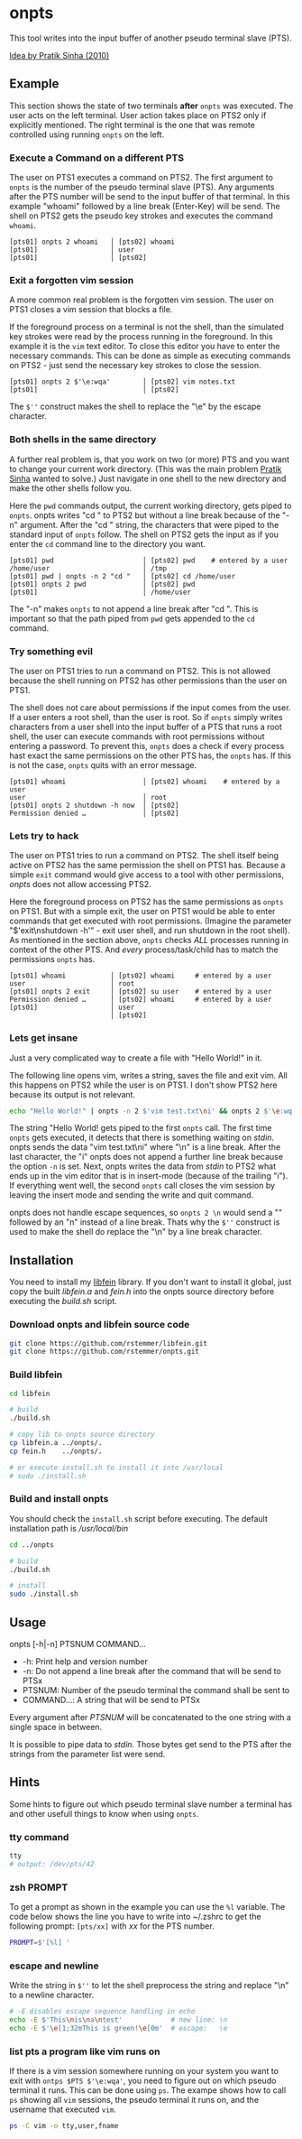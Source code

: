 # onpts

This tool writes into the input buffer of another pseudo terminal slave (PTS).

[Idea by Pratik Sinha (2010)](http://www.humbug.in/2010/utility-to-send-commands-or-data-to-other-terminals-ttypts/)

## Example

This section shows the state of two terminals __after__ `onpts` was executed.
The user acts on the left terminal.
User action takes place on PTS2 only if explicitly mentioned.
The right terminal is the one that was remote controlled using running `onpts` on the left.

### Execute a Command on a different PTS

The user on PTS1 executes a command on PTS2.
The first argument to `onpts` is the number of the pseudo terminal slave (PTS).
Any arguments after the PTS number will be send to the input buffer of that terminal.
In this example "whoami" followed by a line break (Enter-Key) will be send.
The shell on PTS2 gets the pseudo key strokes and executes the command `whoami`.

```
[pts01] onpts 2 whoami   │ [pts02] whoami
[pts01]                  │ user
[pts01]                  │ [pts02]
```

### Exit a forgotten vim session

A more common real problem is the forgotten vim session.
The user on PTS1 closes a vim session that blocks a file.

If the foreground process on a terminal is not the shell, than the simulated key strokes were read by
the process running in the foreground.
In this example it is the `vim` text editor.
To close this editor you have to enter the necessary commands.
This can be done as simple as executing commands on PTS2 - just send the necessary key strokes to close the session.

```
[pts01] onpts 2 $'\e:wqa'        │ [pts02] vim notes.txt
[pts01]                          │ [pts02]
```

The `$''` construct makes the shell to replace the "\e" by the escape character.

### Both shells in the same directory

A further real problem is, that you work on two (or more) PTS and you want to change your
current work directory.
(This was the main problem [Pratik Sinha](http://www.humbug.in/2010/utility-to-send-commands-or-data-to-other-terminals-ttypts/) wanted to solve.)
Just navigate in one shell to the new directory and make the other shells follow you.

Here the `pwd` commands output, the current working directory, gets piped to `onpts`.
onpts writes "cd " to PTS2 but without a line break because of the "-n" argument.
After the "cd " string, the characters that were piped to the standard input of `onpts` follow.
The shell on PTS2 gets the input as if you enter the `cd` command line to the directory you want.

```
[pts01] pwd                      │ [pts02] pwd    # entered by a user
/home/user                       │ /tmp
[pts01] pwd | onpts -n 2 "cd "   │ [pts02] cd /home/user
[pts01] onpts 2 pwd              │ [pts02] pwd
[pts01]                          │ /home/user
```

The "-n" makes `onpts` to not append a line break after "cd ".
This is important so that the path piped from `pwd` gets appended to the `cd` command.

### Try something evil

The user on PTS1 tries to run a command on PTS2.
This is not allowed because the shell running on PTS2 has
other permissions than the user on PTS1.

The shell does not care about permissions if the input comes from the user.
If a user enters a root shell, than the user is root.
So if `onpts` simply writes characters from a user shell into the input buffer of a PTS
that runs a root shell, the user can execute commands with root permissions without entering a password.
To prevent this, `onpts` does a check if every process hast exact the same permissions on the other PTS has,
the `onpts` has.
If this is not the case, `onpts` quits with an error message.

```
[pts01] whoami                   │ [pts02] whoami    # entered by a user
user                             │ root
[pts01] onpts 2 shutdown -h now  │ [pts02]
Permission denied …              │ [pts02]
```

### Lets try to hack

The user on PTS1 tries to run a command on PTS2.
The shell itself being active on PTS2 has the same permission the
shell on PTS1 has.
Because a simple `exit` command would give access to a tool with other permissions,
_onpts_ does not allow accessing PTS2.

Here the foreground process on PTS2 has the same permissions as `onpts` on PTS1.
But with a simple exit, the user on PTS1 would be able to enter commands that get executed with root permissions.
(Imagine the parameter "$'exit\nshutdown -h'" - exit user shell, and run shutdown in the root shell).
As mentioned in the section above, `onpts` checks _ALL_ processes running in context of the other PTS.
And _every_ process/task/child has to match the permissions `onpts` has.

```
[pts01] whoami           │ [pts02] whoami     # entered by a user
user                     │ root
[pts01] onpts 2 exit     │ [pts02] su user    # entered by a user
Permission denied …      │ [pts02] whoami     # entered by a user
[pts01]                  │ user
                         │ [pts02]
```

### Lets get insane

Just a very complicated way to create a file with "Hello World!" in it.

The following line opens vim, writes a string, saves the file and exit vim.
All this happens on PTS2 while the user is on PTS1.
I don't show PTS2 here because its output is not relevant.

```bash
echo "Hello World!" | onpts -n 2 $'vim test.txt\ni' && onpts 2 $'\e:wq'
```

The string "Hello World! gets piped to the first `onpts` call.
The first time `onpts` gets executed, it detects that there is something waiting on _stdin_.
onpts sends the data "vim test.txt\ni" where "\n" is a line break.
After the last character, the "i" onpts does not append a further line break because the option `-n` is set.
Next, onpts writes the data from _stdin_ to PTS2 what ends up in the vim editor that is in insert-mode (because of the trailing "i").
If everything went well, the second `onpts` call closes the vim session by leaving the insert mode and sending the write and quit command.

onpts does not handle escape sequences, so `onpts 2 \n` would send a "\" followed by an "n" instead of a line break.
Thats why the `$''` construct is used to make the shell do replace the "\n" by a line break character.

## Installation

You need to install my [libfein](https://github.com/rstemmer/libfein) library.
If you don't want to install it global, just copy the built _libfein.a_ and _fein.h_
 into the onpts source directory before executing the _build.sh_ script.

### Download onpts and libfein source code

```bash
git clone https://github.com/rstemmer/libfein.git
git clone https://github.com/rstemmer/onpts.git
```

### Build libfein

```bash
cd libfein

# build
./build.sh

# copy lib to onpts source directory
cp libfein.a ../onpts/.
cp fein.h    ../onpts/.

# or execute install.sh to install it into /usr/local
# sudo ./install.sh
```

### Build and install onpts

You should check the `install.sh` script before executing.
The default installation path is _/usr/local/bin_

```bash
cd ../onpts

# build
./build.sh

# install
sudo ./install.sh
```

## Usage

onpts [-h|-n] PTSNUM COMMAND…

 * -h: Print help and version number
 * -n: Do not append a line break after the command that will be send to PTSx
 * PTSNUM: Number of the pseudo terminal the command shall be sent to
 * COMMAND…: A string that will be send to PTSx

Every argument after _PTSNUM_ will be concatenated to the one string with a single space in between.

It is possible to pipe data to _stdin_.
Those bytes get send to the PTS after the strings from the parameter list were send.

## Hints

Some hints to figure out which pseudo terminal slave number a terminal has and other usefull things
to know when using `onpts`.

### tty command

```bash
tty
# output: /dev/pts/42
```

### zsh PROMPT

To get a prompt as shown in the example
you can use the `%l` variable.
The code below shows the line you have to write into ~/.zshrc to get the following prompt:
`[pts/xx]` with _xx_ for the PTS number.

```bash
PROMPT=$'[%l] '
```

### escape and newline

Write the string in `$''` to let the shell preprocess the string and replace "\n" to a newline character.

```bash
# -E disables escape sequence handling in echo
echo -E $'This\nis\na\ntest'            # new line: \n
echo -E $'\e[1;32mThis is green!\e[0m'  # escape:   \e
```

### list pts a program like vim runs on

If there is a vim session somewhere running on your system you want to exit with `ontps $PTS $'\e:wqa'`, you need to figure out on which pseudo terminal it runs.
This can be done using `ps`.
The exampe shows how to call `ps` showing all `vim` sessions, the pseudo terminal it runs on, and the username that executed `vim`.

```bash
ps -C vim -o tty,user,fname
```

